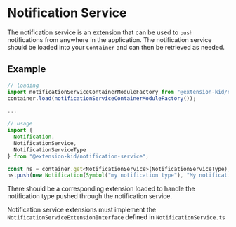 # Notification Service

The notification service is an extension that can be used to `push` notifications from anywhere in the application. The notification service should be loaded into your `Container` and can then be retrieved as needed.

## Example

```javascript
// loading
import notificationServiceContainerModuleFactory from "@extension-kid/notification-service";
container.load(notificationServiceContainerModuleFactory());

...

// usage
import { 
  Notification, 
  NotificationService, 
  NotificationServiceType
} from "@extension-kid/notification-service";

const ns = container.get<NotificationService>(NotificationServiceType);
ns.push(new Notification(Symbol("my notification type"), "My notification"));
```
There should be a corresponding extension loaded to handle the notification type pushed through the notification service.

Notification service extensions must implement the `NotificationServiceExtensionInterface` defined in `NotificationService.ts`

